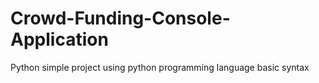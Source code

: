 # Crowd-Funding-Console-Application
Python simple project using python programming language basic syntax

